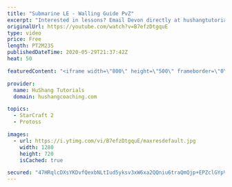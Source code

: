 ```yaml
---
title: "Submarine LE - Walling Guide PvZ"
excerpt: "Interested in lessons? Email Devon directly at hushangtutorials@outlook.com ------------------------------------------------------------------------------------------------------- Want to support HuShang Tutorials directly? Patreon is a website where you can contribute a monthly donation that will help"
originalUrl: https://youtube.com/watch?v=B7efzDtgquE
type: video
price: Free
length: PT2M23S
publishedDateTime: 2020-05-29T21:37:42Z
heat: 50

featuredContent: "<iframe width=\"800\" height=\"500\" frameborder=\"0\" src=\"https://www.youtube.com/embed/B7efzDtgquE\" allow=\"accelerometer; autoplay; encrypted-media; gyroscope; picture-in-picture\" allowfullscreen></iframe>"

provider:
  name: HuShang Tutorials
  domain: hushangcoaching.com

topics:
  - StarCraft 2
  - Protoss

images:
  - url: https://i.ytimg.com/vi/B7efzDtgquE/maxresdefault.jpg
    width: 1280
    height: 720
    isCached: true

secured: "47HRqlcDXsYKDvfQexbNLtIud5yksv3xW6xa2QQniu6traQmQjp+EPZclGYpVERIAVpepSFgem8RTuI8BAKLfjolnnX5h9e88XTVD62bkP7ueOyFR02UTafxQUZ1N6YnToNQC3pHrx6PR4kx0SLk+RibjoCMphnQhLoYgtF1DScNRqVygjbZp5XvDR6flj/GwVR/Vvraw12JwipJUnlXpijRyYTLjw2Y5mQZWUKvumLuvQwuP8hD6IXta/94VEzg7SLVspqQDKbrZkMPW/BuKoQEow7yufj0jvbS558oU0Qww2/SIbBFoGll+md2ifqmgxOAaIDY9h2gdHlKhKHbkxXrwwopgUBs8liT/k7+gHPc+ljrAimWgcvOYbJGVIoIoYNN5i1dpEaxgj/EefukNA4H8WcXkWIMOn1PmIYkNFc=;qdtD2c9bEQmy+hMneWZnrw=="
---
```


